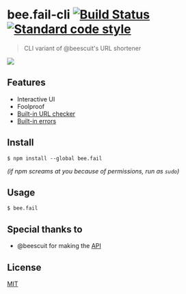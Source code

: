 # bee.fail-cli [![Build Status](https://travis-ci.org/dpaiv0/bee.fail-cli.svg?branch=master)](https://travis-ci.org/dpaiv0/bee.fail-cli) [![Standard code style](https://img.shields.io/badge/code_style-standard-5ed9c7.svg)](https://github.com/standard/standard)
> CLI variant of @beescuit's URL shortener 

<img src="https://i.imgur.com/CpvzDNO.gif">

## Features
- Interactive UI
- Foolproof
- [Built-in URL checker](https://i.imgur.com/jYvsur9.gif)
- [Built-in errors](https://i.imgur.com/TCIm7RW.png)

## Install
```
$ npm install --global bee.fail
```
*(if npm screams at you because of permissions, run as `sudo`)*

## Usage
```
$ bee.fail
```

## Special thanks to
- @beescuit for making the [API](https://github.com/beescuit/BeeShort-JS)

## License
[MIT](https://choosealicense.com/licenses/mit/)